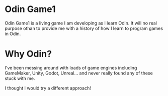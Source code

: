 # Odin Game1
Odin Game1 is a living game I am developing as I learn Odin.  It will no real purpose othan to provide me with a history of how I learn to program games in Odin.

# Why Odin?
I've been messing around with loads of game engines including GameMaker, Unity, Godot, Unreal... and never really found any of these stuck with me.

I thought I would try a different approach!

